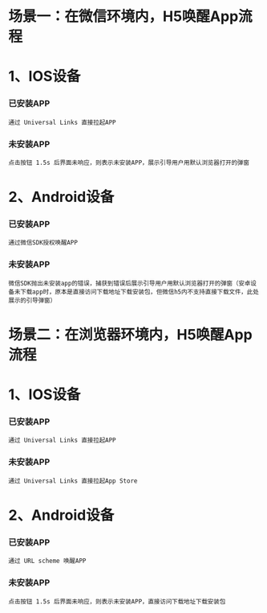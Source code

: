 
# 场景一：在微信环境内，H5唤醒App流程
# 1、IOS设备
### 已安装APP
```
通过 Universal Links 直接拉起APP
```
### 未安装APP
```
点击按钮 1.5s 后界面未响应，则表示未安装APP，展示引导用户用默认浏览器打开的弹窗
```
# 2、Android设备
### 已安装APP
```
通过微信SDK授权唤醒APP
```
### 未安装APP
```
微信SDK抛出未安装app的错误，捕获到错误后展示引导用户用默认浏览器打开的弹窗（安卓设备未下载app时，原本是直接访问下载地址下载安装包，但微信h5内不支持直接下载文件，此处展示的引导弹窗）
```

# 场景二：在浏览器环境内，H5唤醒App流程
# 1、IOS设备
### 已安装APP
```
通过 Universal Links 直接拉起APP
```
### 未安装APP
```
通过 Universal Links 直接拉起App Store
```
# 2、Android设备
### 已安装APP
```
通过 URL scheme 唤醒APP
```
### 未安装APP
```
点击按钮 1.5s 后界面未响应，则表示未安装APP，直接访问下载地址下载安装包
```